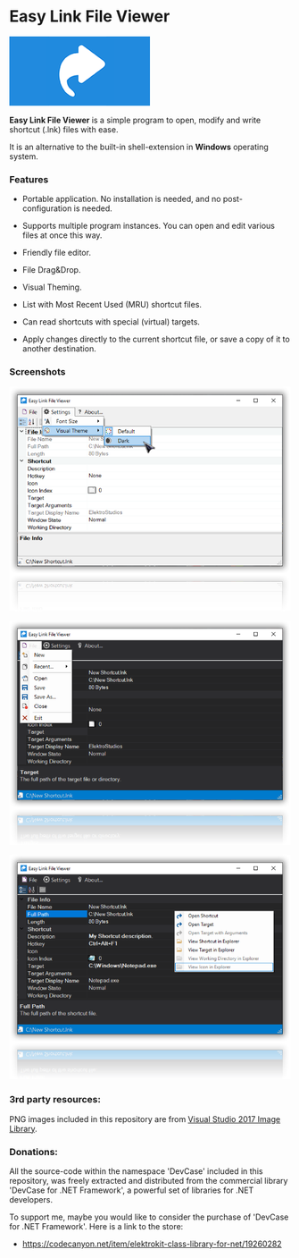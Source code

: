 # Easy Link File Viewer

![](Design/GitHub%20Readme.png)

**Easy Link File Viewer** is a simple program to open, modify and write shortcut (.lnk) files with ease.

It is an alternative to the built-in shell-extension in **Windows** operating system.

### Features

- Portable application. No installation is needed, and no post-configuration is needed.

- Supports multiple program instances. You can open and edit various files at once this way.
   
- Friendly file editor.
   
- File Drag&Drop.
   
- Visual Theming.
   
- List with Most Recent Used (MRU) shortcut files.
   
- Can read shortcuts with special (virtual) targets.
   
- Apply changes directly to the current shortcut file, or save a copy of it to another destination.

### Screenshots

![](Preview/Easy%20Link%20File%20Viewer%2001.png)

![](Preview/Easy%20Link%20File%20Viewer%2002.png)

![](Preview/Easy%20Link%20File%20Viewer%2003.png)

### 3rd party resources:

PNG images included in this repository are from <a href="https://www.microsoft.com/en-us/download/details.aspx?id=35825" target="_blank">Visual Studio 2017 Image Library</a>.

### Donations:

All the source-code within the namespace 'DevCase' included in this repository, was freely extracted and distributed from the commercial library 'DevCase for .NET Framework', a powerful set of libraries for .NET developers.

To support me, maybe you would like to consider the purchase of 'DevCase for .NET Framework'. Here is a link to the store:

- https://codecanyon.net/item/elektrokit-class-library-for-net/19260282

